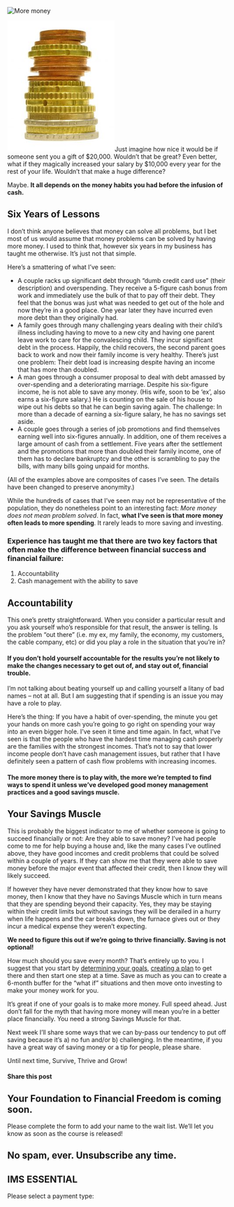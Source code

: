 ![More money](https://yourfinanciallaunchpad.com/wp-content/uploads/elementor/thumbs/More-money-qdc6cqrbkvkqbvm1juw1iusf84sbync09asazw9q4o.jpg "More money")

[![More money](attachments/More-money.jpg)](http://yflmainprod.wpengine.com/wp-content/uploads/2014/10/More-money.jpg)Just imagine how nice it would be if someone sent you a gift of $20,000. Wouldn’t that be great? Even better, what if they magically increased your salary by $10,000 every year for the rest of your life. Wouldn’t that make a huge difference?

Maybe. **It all depends on the money habits you had before the infusion of cash.**

## Six Years of Lessons

I don’t think anyone believes that money can solve all problems, but I bet most of us would assume that money problems can be solved by having more money. I used to think that, however six years in my business has taught me otherwise. It’s just not that simple.

Here’s a smattering of what I’ve seen:

- A couple racks up significant debt through “dumb credit card use” (their description) and overspending. They receive a 5-figure cash bonus from work and immediately use the bulk of that to pay off their debt. They feel that the bonus was just what was needed to get out of the hole and now they’re in a good place. One year later they have incurred even more debt than they originally had.
- A family goes through many challenging years dealing with their child’s illness including having to move to a new city and having one parent leave work to care for the convalescing child. They incur significant debt in the process. Happily, the child recovers, the second parent goes back to work and now their family income is very healthy. There’s just one problem: Their debt load is increasing despite having an income that has more than doubled.
- A man goes through a consumer proposal to deal with debt amassed by over-spending and a deteriorating marriage. Despite his six-figure income, he is not able to save any money. (His wife, soon to be ‘ex’, also earns a six-figure salary.) He is counting on the sale of his house to wipe out his debts so that he can begin saving again. The challenge: In more than a decade of earning a six-figure salary, he has no savings set aside.
- A couple goes through a series of job promotions and find themselves earning well into six-figures annually. In addition, one of them receives a large amount of cash from a settlement. Five years after the settlement and the promotions that more than doubled their family income, one of them has to declare bankruptcy and the other is scrambling to pay the bills, with many bills going unpaid for months.

(All of the examples above are composites of cases I’ve seen. The details have been changed to preserve anonymity.)

While the hundreds of cases that I’ve seen may not be representative of the population, they do nonetheless point to an interesting fact: *More money does not mean problem solved*. In fact, **what I’ve seen is that more money often leads to more spending**. It rarely leads to more saving and investing.

### Experience has taught me that there are two key factors that often make the difference between financial success and financial failure:

1. Accountability
2. Cash management with the ability to save

## Accountability

This one’s pretty straightforward. When you consider a particular result and you ask yourself who’s responsible for that result, the answer is telling. Is the problem “out there” (i.e. my ex, my family, the economy, my customers, the cable company, etc) or did you play a role in the situation that you’re in?

#### If you don’t hold yourself accountable for the results you’re not likely to make the changes necessary to get out of, and stay out of, financial trouble.

I’m not talking about beating yourself up and calling yourself a litany of bad names – not at all. But I am suggesting that if spending is an issue you may have a role to play.

Here’s the thing: If you have a habit of over-spending, the minute you get your hands on more cash you’re going to go right on spending your way into an even bigger hole. I’ve seen it time and time again. In fact, what I’ve seen is that the people who have the hardest time managing cash properly are the families with the strongest incomes. That’s not to say that lower income people don’t have cash management issues, but rather that I have definitely seen a pattern of cash flow problems with increasing incomes.

#### The more money there is to play with, the more we’re tempted to find ways to spend it unless we’ve developed good money management practices and a good savings muscle.

## Your Savings Muscle

This is probably the biggest indicator to me of whether someone is going to succeed financially or not: Are they able to save money? I’ve had people come to me for help buying a house and, like the many cases I’ve outlined above, they have good incomes and credit problems that could be solved within a couple of years. If they can show me that they were able to save money before the major event that affected their credit, then I know they will likely succeed.

If however they have never demonstrated that they know how to save money, then I know that they have no Savings Muscle which in turn means that they are spending beyond their capacity. Yes, they may be staying within their credit limits but without savings they will be derailed in a hurry when life happens and the car breaks down, the furnace gives out or they incur a medical expense they weren’t expecting.

**We need to figure this out if we’re going to thrive financially. Saving is not optional!**

How much should you save every month? That’s entirely up to you. I suggest that you start by [determining your goals](https://yflmainprod.wpengine.com/2014/07/step-1-for-your-money-plan-start-with-the-goal/), [creating a plan](https://yflmainprod.wpengine.com/2014/06/forget-about-budgeting-and-do-this-instead/) to get there and then start one step at a time. Save as much as you can to create a 6-month buffer for the “what if” situations and then move onto investing to make your money work for you.

It’s great if one of your goals is to make more money. Full speed ahead. Just don’t fall for the myth that having more money will mean you’re in a better place financially. You need a strong Savings Muscle for that.

Next week I’ll share some ways that we can by-pass our tendency to put off saving because it’s a) no fun and/or b) challenging. In the meantime, if you have a great way of saving money or a tip for people, please share.

Until next time, Survive, Thrive and Grow!

#### Share this post

## Your Foundation to Financial Freedom is coming soon.

Please complete the form to add your name to the wait list. We’ll let you know as soon as the course is released!

## No spam, ever. Unsubscribe any time.

## IMS ESSENTIAL

Please select a payment type: